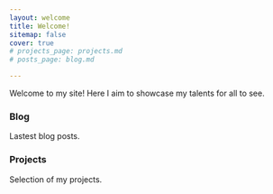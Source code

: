 ```yaml
---
layout: welcome
title: Welcome!
sitemap: false
cover: true
# projects_page: projects.md
# posts_page: blog.md

---
```


Welcome to my site! Here I aim to showcase my talents for all to see. 

###  Blog
Lastest blog posts.
<!--posts-->

### Projects
Selection of my projects.
<!--projects-->





